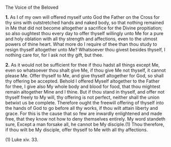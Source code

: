 The Voice of the Beloved

**1.** As I of my own will offered myself unto God the Father on the Cross for thy sins with outstretched hands and naked body, so that nothing remained in Me that did not become altogether a sacrifice for the Divine propitiation; so also oughtest thou every day to offer thyself willingly unto Me for a pure and holy oblation with all thy strength and affections, even to the utmost powers of thine heart. What more do I require of thee than thou study to resign thyself altogether unto Me? Whatsoever thou givest besides thyself, I nothing care for, for I ask not thy gift, but thee.

**2.** As it would not be sufficient for thee if thou hadst all things except Me, even so whatsoever thou shalt give Me, if thou give Me not thyself, it cannot please Me. Offer thyself to Me, and give thyself altogether for God, so shall thy offering be accepted. Behold I offered Myself altogether to the Father for thee, I give also My whole body and blood for food, that thou mightest remain altogether Mine and I thine. But if thou stand in thyself, and offer not thyself freely to My will, thy offering is not perfect, neither shall the union betwixt us be complete. Therefore ought the freewill offering of thyself into the hands of God to go before all thy works, if thou wilt attain liberty and grace. For this is the cause that so few are inwardly enlightened and made free, that they know not how to deny themselves entirely. My word standeth sure, Except a man forsake all, he cannot be My disciple.(1) Thou therefore, if thou wilt be My disciple, offer thyself to Me with all thy affections.

\(1\) Luke xiv. 33.

